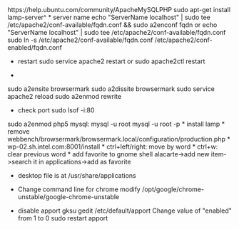 <lamp>
https://help.ubuntu.com/community/ApacheMySQLPHP
sudo apt-get install lamp-server^
</lamp>

<apache>
* server name
echo "ServerName localhost" | sudo tee /etc/apache2/conf-available/fqdn.conf && sudo a2enconf fqdn
or
echo "ServerName localhost" | sudo tee /etc/apache2/conf-available/fqdn.conf
sudo ln -s /etc/apache2/conf-available/fqdn.conf /etc/apache2/conf-enabled/fqdn.conf

* restart
sudo service apache2 restart
or
sudo apache2ctl restart

*
sudo a2ensite browsermark
sudo a2dissite browsermark
sudo service apache2 reload
sudo a2enmod rewrite

* check port
sudo lsof -i:80

</apache>

<php5>
sudo a2enmod php5

</php5>

<mysql>
mysql:
mysql -u root
mysql -u root -p
</mysql>

<browsermark>
* install lamp
* remove webbench/browsermark/browsermark.local/configuration/production.php
* wp-02.sh.intel.com:8001/install
</browsermark>

<zsh>
* ctrl+left/right: move by word
* ctrl+w: clear previous word
</zsh>

<xp>
* add favorite to gnome shell
alacarte->add new item->search it in applications->add as favorite

* desktop file is at /usr/share/applications
* Change command line for chrome
modify /opt/google/chrome-unstable/google-chrome-unstable

* disable apport
gksu gedit /etc/default/apport
Change value of "enabled" from 1 to 0
sudo restart apport

</xp>